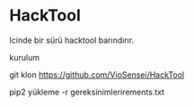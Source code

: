 # HackTool
Icinde bir sürü hacktool barındırır.






kurulum 



git klon https://github.com/VioSensei/HackTool





pip2 yükleme -r gereksinimlerirements.txt
